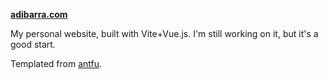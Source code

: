 **[adibarra.com](https://adibarra.com)**

My personal website, built with Vite+Vue.js. I'm still working on it, but it's a good start.

Templated from [antfu](https://github.com/antfu/antfu.me).